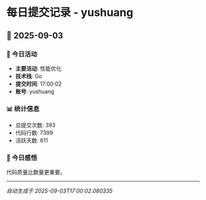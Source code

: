 # 每日提交记录 - yushuang

## 📅 2025-09-03

### 🎯 今日活动
- **主要活动**: 性能优化
- **技术栈**: Go
- **提交时间**: 17:00:02
- **账号**: yushuang

### 📊 统计信息
- 总提交次数: 393
- 代码行数: 7399
- 活跃天数: 611

### 💭 今日感悟
代码质量比数量更重要。

---
*自动生成于 2025-09-03T17:00:02.080335*
